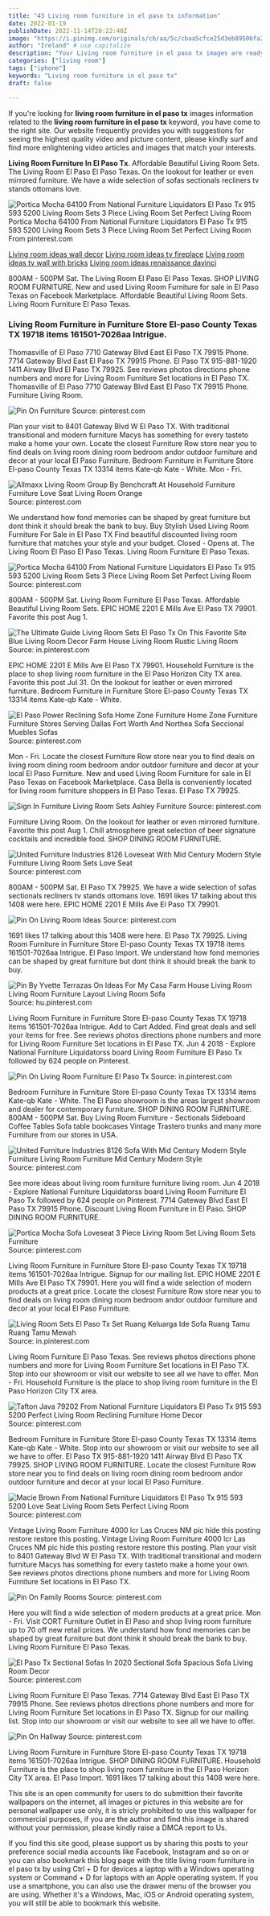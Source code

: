 ```yaml
---
title: "43 Living room furniture in el paso tx information"
date: 2022-01-19
publishDate: 2022-11-14T20:22:40Z
image: "https://i.pinimg.com/originals/cb/aa/5c/cbaa5cfce25d3eb89506fa283aa6808f.jpg"
author: "Ireland" # use capitalize
description: "Your Living room furniture in el paso tx images are ready in this website. Living room furniture in el paso tx are a topic that is being searched for and liked by netizens now. You can Download the Living room furniture in el paso tx files here. Download all royalty-free vectors."
categories: ["living room"]
tags: ["iphone"]
keywords: "Living room furniture in el paso tx"
draft: false

---
```


If you're looking for **living room furniture in el paso tx** images information related to the **living room furniture in el paso tx** keyword, you have come to the right  site.  Our website frequently  provides you with  suggestions  for seeing  the highest  quality video and picture  content, please kindly surf and find more enlightening video articles and images  that match your interests.

**Living Room Furniture In El Paso Tx**. Affordable Beautiful Living Room Sets. The Living Room El Paso El Paso Texas. On the lookout for leather or even mirrored furniture. We have a wide selection of sofas sectionals recliners tv stands ottomans love.

![Portica Mocha 64100 From National Furniture Liquidators El Paso Tx 915 593 5200 Living Room Sets 3 Piece Living Room Set Perfect Living Room](https://i.pinimg.com/736x/f5/56/f7/f556f7e6cd341996c6d39adac03ed47d--mocha.jpg "Portica Mocha 64100 From National Furniture Liquidators El Paso Tx 915 593 5200 Living Room Sets 3 Piece Living Room Set Perfect Living Room")
Portica Mocha 64100 From National Furniture Liquidators El Paso Tx 915 593 5200 Living Room Sets 3 Piece Living Room Set Perfect Living Room From pinterest.com

[Living room ideas wall decor](/living-room-ideas-wall-decor/)
[Living room ideas tv fireplace](/living-room-ideas-tv-fireplace/)
[Living room ideas tv wall with bricks](/living-room-ideas-tv-wall-with-bricks/)
[Living room ideas renaissance davinci](/living-room-ideas-renaissance-davinci/)

800AM - 500PM Sat. The Living Room El Paso El Paso Texas. SHOP LIVING ROOM FURNITURE. New and used Living Room Furniture for sale in El Paso Texas on Facebook Marketplace. Affordable Beautiful Living Room Sets. Living Room Furniture El Paso Texas.

### Living Room Furniture in Furniture Store El-paso County Texas TX 19718 items 161501-7026aa Intrigue.

Thomasville of El Paso 7710 Gateway Blvd East El Paso TX 79915 Phone. 7714 Gateway Blvd East El Paso TX 79915 Phone. El Paso TX 915-881-1920 1411 Airway Blvd El Paso TX 79925. See reviews photos directions phone numbers and more for Living Room Furniture Set locations in El Paso TX. Thomasville of El Paso 7710 Gateway Blvd East El Paso TX 79915 Phone. Furniture Living Room.


![Pin On Furniture](https://i.pinimg.com/736x/78/d1/27/78d1275d20b2fce6b5a50df02341cb35.jpg "Pin On Furniture")
Source: pinterest.com

Plan your visit to 8401 Gateway Blvd W El Paso TX. With traditional transitional and modern furniture Macys has something for every tasteto make a home your own. Locate the closest Furniture Row store near you to find deals on living room dining room bedroom andor outdoor furniture and decor at your local El Paso Furniture. Bedroom Furniture in Furniture Store El-paso County Texas TX 13314 items Kate-qb Kate - White. Mon - Fri.

![Allmaxx Living Room Group By Benchcraft At Household Furniture Furniture Love Seat Living Room Orange](https://i.pinimg.com/736x/fe/72/95/fe7295ae5c61344421b45385c4653902.jpg "Allmaxx Living Room Group By Benchcraft At Household Furniture Furniture Love Seat Living Room Orange")
Source: pinterest.com

We understand how fond memories can be shaped by great furniture but dont think it should break the bank to buy. Buy Stylish Used Living Room Furniture For Sale in El Paso TX Find beautiful discounted living room furniture that matches your style and your budget. Closed - Opens at. The Living Room El Paso El Paso Texas. Living Room Furniture El Paso Texas.

![Portica Mocha 64100 From National Furniture Liquidators El Paso Tx 915 593 5200 Living Room Sets 3 Piece Living Room Set Perfect Living Room](https://i.pinimg.com/736x/f5/56/f7/f556f7e6cd341996c6d39adac03ed47d--mocha.jpg "Portica Mocha 64100 From National Furniture Liquidators El Paso Tx 915 593 5200 Living Room Sets 3 Piece Living Room Set Perfect Living Room")
Source: pinterest.com

800AM - 500PM Sat. Living Room Furniture El Paso Texas. Affordable Beautiful Living Room Sets. EPIC HOME 2201 E Mills Ave El Paso TX 79901. Favorite this post Aug 1.

![The Ultimate Guide Living Room Sets El Paso Tx On This Favorite Site Blue Living Room Decor Farm House Living Room Rustic Living Room](https://i.pinimg.com/736x/6a/4e/09/6a4e099073eae8d0a9280e5b695c8efa.jpg "The Ultimate Guide Living Room Sets El Paso Tx On This Favorite Site Blue Living Room Decor Farm House Living Room Rustic Living Room")
Source: in.pinterest.com

EPIC HOME 2201 E Mills Ave El Paso TX 79901. Household Furniture is the place to shop living room furniture in the El Paso Horizon City TX area. Favorite this post Jul 31. On the lookout for leather or even mirrored furniture. Bedroom Furniture in Furniture Store El-paso County Texas TX 13314 items Kate-qb Kate - White.

![El Paso Power Reclining Sofa Home Zone Furniture Home Zone Furniture Furniture Stores Serving Dallas Fort Worth And Northea Sofa Seccional Muebles Sofas](https://i.pinimg.com/474x/1d/8a/29/1d8a2969711394229b3c5f73fb63cac1.jpg "El Paso Power Reclining Sofa Home Zone Furniture Home Zone Furniture Furniture Stores Serving Dallas Fort Worth And Northea Sofa Seccional Muebles Sofas")
Source: pinterest.com

Mon - Fri. Locate the closest Furniture Row store near you to find deals on living room dining room bedroom andor outdoor furniture and decor at your local El Paso Furniture. New and used Living Room Furniture for sale in El Paso Texas on Facebook Marketplace. Casa Bella is conveniently located for living room furniture shoppers in El Paso Texas. El Paso TX 79925.

![Sign In Furniture Living Room Sets Ashley Furniture](https://i.pinimg.com/originals/89/ea/06/89ea06c07e0099a569ea3e0cc3095731.jpg "Sign In Furniture Living Room Sets Ashley Furniture")
Source: pinterest.com

Furniture Living Room. On the lookout for leather or even mirrored furniture. Favorite this post Aug 1. Chill atmosphere great selection of beer signature cocktails and incredible food. SHOP DINING ROOM FURNITURE.

![United Furniture Industries 8126 Loveseat With Mid Century Modern Style Furniture Living Room Sets Love Seat](https://i.pinimg.com/474x/11/5e/d7/115ed73d232405f4d4f986dbe1c96ac5.jpg "United Furniture Industries 8126 Loveseat With Mid Century Modern Style Furniture Living Room Sets Love Seat")
Source: pinterest.com

800AM - 500PM Sat. El Paso TX 79925. We have a wide selection of sofas sectionals recliners tv stands ottomans love. 1691 likes 17 talking about this 1408 were here. EPIC HOME 2201 E Mills Ave El Paso TX 79901.

![Pin On Living Room Ideas](https://i.pinimg.com/originals/16/51/35/1651354268e9c591d936a83630a47f0e.jpg "Pin On Living Room Ideas")
Source: pinterest.com

1691 likes 17 talking about this 1408 were here. El Paso TX 79925. Living Room Furniture in Furniture Store El-paso County Texas TX 19718 items 161501-7026aa Intrigue. El Paso Import. We understand how fond memories can be shaped by great furniture but dont think it should break the bank to buy.

![Pin By Yvette Terrazas On Ideas For My Casa Farm House Living Room Living Room Furniture Layout Living Room Sofa](https://i.pinimg.com/564x/d6/e9/de/d6e9def326ea8d7c20a7e27a7cbb1a09.jpg "Pin By Yvette Terrazas On Ideas For My Casa Farm House Living Room Living Room Furniture Layout Living Room Sofa")
Source: hu.pinterest.com

Living Room Furniture in Furniture Store El-paso County Texas TX 19718 items 161501-7026aa Intrigue. Add to Cart Added. Find great deals and sell your items for free. See reviews photos directions phone numbers and more for Living Room Furniture Set locations in El Paso TX. Jun 4 2018 - Explore National Furniture Liquidatorss board Living Room Furniture El Paso Tx followed by 624 people on Pinterest.

![Pin On Living Room Furniture El Paso Tx](https://i.pinimg.com/originals/04/c7/38/04c7380c89be8d68742218b8a5bc9e8b.jpg "Pin On Living Room Furniture El Paso Tx")
Source: in.pinterest.com

Bedroom Furniture in Furniture Store El-paso County Texas TX 13314 items Kate-qb Kate - White. The El Paso showroom is the areas largest showroom and dealer for contemporary furniture. SHOP DINING ROOM FURNITURE. 800AM - 500PM Sat. Buy Living Room Furniture - Sectionals Sideboard Coffee Tables Sofa table bookcases Vintage Trastero trunks and many more Furniture from our stores in USA.

![United Furniture Industries 8126 Sofa With Mid Century Modern Style Furniture Living Room Furniture Mid Century Modern Style](https://i.pinimg.com/474x/31/73/57/31735773f7ccc624772fe0efac170d0c.jpg "United Furniture Industries 8126 Sofa With Mid Century Modern Style Furniture Living Room Furniture Mid Century Modern Style")
Source: pinterest.com

See more ideas about living room furniture furniture living room. Jun 4 2018 - Explore National Furniture Liquidatorss board Living Room Furniture El Paso Tx followed by 624 people on Pinterest. 7714 Gateway Blvd East El Paso TX 79915 Phone. Discount Living Room Furniture in El Paso. SHOP DINING ROOM FURNITURE.

![Portica Mocha Sofa Loveseat 3 Piece Living Room Set Living Room Sets Furniture](https://i.pinimg.com/originals/87/3e/40/873e40d01d1df64f50790a80c1cdda41.jpg "Portica Mocha Sofa Loveseat 3 Piece Living Room Set Living Room Sets Furniture")
Source: pinterest.com

Living Room Furniture in Furniture Store El-paso County Texas TX 19718 items 161501-7026aa Intrigue. Signup for our mailing list. EPIC HOME 2201 E Mills Ave El Paso TX 79901. Here you will find a wide selection of modern products at a great price. Locate the closest Furniture Row store near you to find deals on living room dining room bedroom andor outdoor furniture and decor at your local El Paso Furniture.

![Living Room Sets El Paso Tx Set Ruang Keluarga Ide Sofa Ruang Tamu Ruang Tamu Mewah](https://i.pinimg.com/originals/0f/c3/3f/0fc33f39d403bb28dc13b42e2b7e68ca.jpg "Living Room Sets El Paso Tx Set Ruang Keluarga Ide Sofa Ruang Tamu Ruang Tamu Mewah")
Source: in.pinterest.com

Living Room Furniture El Paso Texas. See reviews photos directions phone numbers and more for Living Room Furniture Set locations in El Paso TX. Stop into our showroom or visit our website to see all we have to offer. Mon - Fri. Household Furniture is the place to shop living room furniture in the El Paso Horizon City TX area.

![Tafton Java 79202 From National Furniture Liquidators El Paso Tx 915 593 5200 Perfect Living Room Reclining Furniture Home Decor](https://i.pinimg.com/originals/a9/3c/77/a93c77749f44741630b5740add142565.jpg "Tafton Java 79202 From National Furniture Liquidators El Paso Tx 915 593 5200 Perfect Living Room Reclining Furniture Home Decor")
Source: pinterest.com

Bedroom Furniture in Furniture Store El-paso County Texas TX 13314 items Kate-qb Kate - White. Stop into our showroom or visit our website to see all we have to offer. El Paso TX 915-881-1920 1411 Airway Blvd El Paso TX 79925. SHOP LIVING ROOM FURNITURE. Locate the closest Furniture Row store near you to find deals on living room dining room bedroom andor outdoor furniture and decor at your local El Paso Furniture.

![Macie Brown From National Furniture Liquidators El Paso Tx 915 593 5200 Love Seat Living Room Sets Perfect Living Room](https://i.pinimg.com/originals/d9/64/94/d96494d6dad171b155ac610f42297c9b.jpg "Macie Brown From National Furniture Liquidators El Paso Tx 915 593 5200 Love Seat Living Room Sets Perfect Living Room")
Source: pinterest.com

Vintage Living Room Furniture 4000 lcr Las Cruces NM pic hide this posting restore restore this posting. Vintage Living Room Furniture 4000 lcr Las Cruces NM pic hide this posting restore restore this posting. Plan your visit to 8401 Gateway Blvd W El Paso TX. With traditional transitional and modern furniture Macys has something for every tasteto make a home your own. See reviews photos directions phone numbers and more for Living Room Furniture Set locations in El Paso TX.

![Pin On Family Rooms](https://i.pinimg.com/originals/8f/05/43/8f054302123d96a01c3a42dbc82b0b59.jpg "Pin On Family Rooms")
Source: pinterest.com

Here you will find a wide selection of modern products at a great price. Mon - Fri. Visit CORT Furniture Outlet in El Paso and shop living room furniture up to 70 off new retail prices. We understand how fond memories can be shaped by great furniture but dont think it should break the bank to buy. Living Room Furniture El Paso Texas.

![El Paso Tx Sectional Sofas In 2020 Sectional Sofa Spacious Sofa Living Room Decor](https://i.pinimg.com/564x/81/4a/08/814a08664bd523d1f5c60e24fda50334.jpg "El Paso Tx Sectional Sofas In 2020 Sectional Sofa Spacious Sofa Living Room Decor")
Source: pinterest.com

Living Room Furniture El Paso Texas. 7714 Gateway Blvd East El Paso TX 79915 Phone. See reviews photos directions phone numbers and more for Living Room Furniture Set locations in El Paso TX. Signup for our mailing list. Stop into our showroom or visit our website to see all we have to offer.

![Pin On Hallway](https://i.pinimg.com/originals/cb/aa/5c/cbaa5cfce25d3eb89506fa283aa6808f.jpg "Pin On Hallway")
Source: pinterest.com

Living Room Furniture in Furniture Store El-paso County Texas TX 19718 items 161501-7026aa Intrigue. SHOP DINING ROOM FURNITURE. Household Furniture is the place to shop living room furniture in the El Paso Horizon City TX area. El Paso Import. 1691 likes 17 talking about this 1408 were here.

This site is an open community for users to do submittion their favorite wallpapers on the internet, all images or pictures in this website are for personal wallpaper use only, it is stricly prohibited to use this wallpaper for commercial purposes, if you are the author and find this image is shared without your permission, please kindly raise a DMCA report to Us.

If you find this site good, please support us by sharing this posts to your preference social media accounts like Facebook, Instagram and so on or you can also bookmark this blog page with the title living room furniture in el paso tx by using Ctrl + D for devices a laptop with a Windows operating system or Command + D for laptops with an Apple operating system. If you use a smartphone, you can also use the drawer menu of the browser you are using. Whether it's a Windows, Mac, iOS or Android operating system, you will still be able to bookmark this website.
